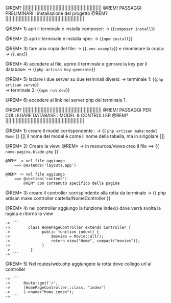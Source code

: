 @REM? |||||||||||||||||||||||||||||||||||||||||||||||||||||
@REM! PASSAGGI PRELIMINARI : installazione del progetto
@REM? |||||||||||||||||||||||||||||||||||||||||||||||||||||


@REM* 1) apri il terminale e installa composer: 
        -> {{```composer install```}}


@REM* 2) apri il terminale e installa npm: 
        -> {{```npm install```}}


@REM* 3) fare una copia del file: 
        -> {{```.env.example```}}
    e rinominare la copia: 
        -> {{```.enx```}}


@REM* 4) accedere al file, aprire il terminale e genrare la key per il database: 
        -> {{```php artisan key:generate```}}


@REM* 5) laciare i due server su due terminali diversi:
        -> terminale 1: {{```php artisan serve```}}            
        -> terminale 2: {{```npm run dev```}}


@REM* 6) accedere al link nel server php del terminale 1.


@REM? |||||||||||||||||||||||||||||||||||||||||||||||||||||
@REM! PASSAGGI PER COLLEGARE DATABASE : MODEL & CONTROLLER
@REM? |||||||||||||||||||||||||||||||||||||||||||||||||||||


@REM* 1) creare il model corrispondente : 
        -> {{ ```php artisan make:model Nome``` }}
        [[[  il nome del model è come il nome della tabella, ma in singolare  ]]]


@REM* 2) Creare la view:
    @REM* -> in resources/views creo il file 
        ==> {{ ```nome-pagina.blade.php``` }}

    @REM* -> nel file aggiungo 
        ==> @extends('layouts.app')

    @REM* -> nel file aggiungo 
        ==> @section('content') 
            @REM* con contenuto specifico della pagina


@REM* 3) creare il controller corrispindente alla rotta da terminale
    -> {{ php artisan make:controller cartella/NomeController }}
	   
@REM* 4) nel controller aggiungo la funzione index() dove verrà svolta la logica e ritorno la view

    -> ```
    ->        class HomePageController extends Controller {
    ->              public function index() {
    ->                  $movies = Movie::all();            
    ->                  return view("Home", compact("movies"));
    ->              }
    ->         }
    -> ```


@REM* 5) Nel routes/web.php aggiungere la rotta dove collego url al controller

    -> ```
    ->      Route::get('/', 
    ->      [HomePageController::class, "index"]
    ->      )->name("home.index");
    -> ```

